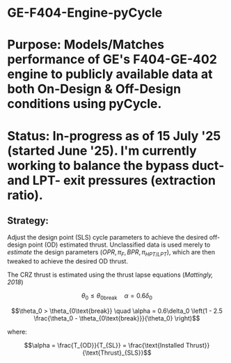 # GE-F404-Engine-pyCycle
# Purpose: Models/Matches performance of GE's F404-GE-402 engine to publicly available data at both On-Design & Off-Design conditions using pyCycle.

# Status: In-progress as of 15 July '25 (started June '25). I'm currently working to balance the bypass duct- and LPT- exit pressures (extraction ratio).

## Strategy:
Adjust the design point (SLS) cycle parameters to achieve the desired off-design point (OD) estimated thrust. Unclassified data is used merely to _estimate_ the design parameters $(OPR, \pi_F, BPR, \pi_{HPT/LPT})$, which are then tweaked to achieve the desired OD thrust.

The CRZ thrust is estimated using the thrust lapse equations (_Mattingly, 2018_)

$$\theta_0 \leq \theta_{0\text{break}} \quad \alpha = 0.6\delta_0 $$

$$\theta_0 > \theta_{0\text{break}} \quad \alpha = 0.6\delta_0 \left(1 - 2.5 \frac{\theta_0 - \theta_{0\text{break}}}{\theta_0} \right)$$

where:

$$\alpha = \frac{T_{OD}}{T_{SL}} = \frac{\text{Installed Thrust}}{\text{Thrust}_{SLS}}$$
